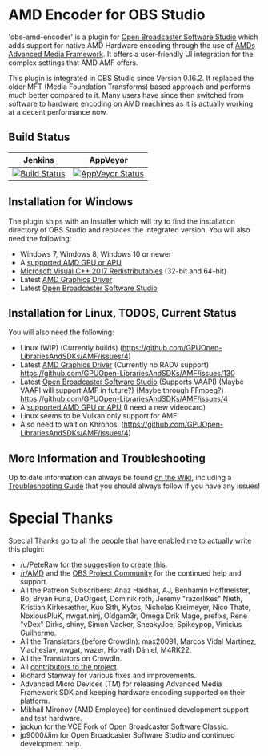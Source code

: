 # AMD Encoder for OBS Studio
'obs-amd-encoder' is a plugin for [Open Broadcaster Software Studio](https://obsproject.com/) which adds support for native AMD Hardware encoding through the use of [AMDs Advanced Media Framework](https://github.com/GPUOpen-LibrariesAndSDKs/AMF). It offers a user-friendly UI integration for the complex settings that AMD AMF offers.

This plugin is integrated in OBS Studio since Version 0.16.2. It replaced the older MFT (Media Foundation Transforms) based approach and performs much better compared to it. Many users have since then switched from software to hardware encoding on AMD machines as it is actually working at a decent performance now.

## Build Status
| Jenkins | AppVeyor |
|---------|----------|
| [![Build Status](https://ci.xaymar.com/job/Xaymar/job/obs-amd-encoder/job/master/badge/icon)](https://ci.xaymar.com/job/Xaymar/job/obs-amd-encoder/job/master/) | [![AppVeyor Status](https://ci.appveyor.com/api/projects/status/github/Xaymar/obs-amd-encoder?branch=master&svg=true)](https://ci.appveyor.com/project/Xaymar/obs-amd-encoder) |

## Installation for Windows
The plugin ships with an Installer which will try to find the installation directory of OBS Studio and replaces the integrated version. You will also need the following:

* Windows 7, Windows 8, Windows 10 or newer
* A [supported AMD GPU or APU](https://github.com/obsproject/obs-amd-encoder/wiki/Hardware-Support)
* [Microsoft Visual C++ 2017 Redistributables](https://support.microsoft.com/en-us/help/2977003/the-latest-supported-visual-c-downloads) (32-bit and 64-bit)
* Latest [AMD Graphics Driver](https://support.amd.com/en-us/download)
* Latest [Open Broadcaster Software Studio](https://obsproject.com/)

## Installation for Linux, TODOS, Current Status
You will also need the following:
* Linux (WIP) (Currently builds) (https://github.com/GPUOpen-LibrariesAndSDKs/AMF/issues/4)
* Latest [AMD Graphics Driver](https://support.amd.com/en-us/download) (Currently no RADV support) https://github.com/GPUOpen-LibrariesAndSDKs/AMF/issues/130
* Latest [Open Broadcaster Software Studio](https://obsproject.com/) (Supports VAAPI) (Maybe VAAPI will support AMF in future?) (Maybe through FFmpeg?) https://github.com/GPUOpen-LibrariesAndSDKs/AMF/issues/4
* A [supported AMD GPU or APU](https://github.com/obsproject/obs-amd-encoder/wiki/Hardware-Support) (I need a new videocard)
* Linux seems to be Vulkan only support for AMF
* Also need to wait on Khronos. (https://github.com/GPUOpen-LibrariesAndSDKs/AMF/issues/4)

## More Information and Troubleshooting
Up to date information can always be found [on the Wiki](https://github.com/obsproject/obs-amd-encoder/wiki), including a [Troubleshooting Guide](https://github.com/obsproject/obs-amd-encoder/wiki/Guide%3A-Troubleshooting) that you should always follow if you have any issues!

# Special Thanks
Special Thanks go to all the people that have enabled me to actually write this plugin:

* /u/PeteRaw for [the suggestion to create this](https://www.reddit.com/r/Amd/comments/4s38ju/amd_should_officially_and_financially_support_the/d5669tb/).
* [/r/AMD](https://www.reddit.com/r/Amd/) and the [OBS Project Community](https://obsproject.com/forum/) for the continued help and support.
* All the Patreon Subscribers: Anaz Haidhar, AJ, Benhamin Hoffmeister, Bo, Bryan Furia, DaOrgest, Dominik roth, Jeremy "razorlikes" Nieth, Kristian Kirkesæther, Kuo Sith, Kytos, Nicholas Kreimeyer, Nico Thate, NoxiousPluK, nwgat.ninj, Oldgam3r, Omega Drik Mage, prefixs, Rene "vDex" Dirks, shiny, Simon Vacker, SneakyJoe, Spikeypop, Vinicius Guilherme.
* All the Translators (before CrowdIn): max20091, Marcos Vidal Martinez, Viacheslav, nwgat, wazer, Horváth Dániel, M4RK22.
* All the Translators on CrowdIn.
* All [contributors to the project](https://github.com/obsproject/obs-amd-encoder/graphs/contributors).
* Richard Stanway for various fixes and improvements.
* Advanced Micro Devices (TM) for releasing Advanced Media Framework SDK and keeping hardware encoding supported on their platform.
* Mikhail Mironov (AMD Employee) for continued development support and test hardware.
* jackun for the VCE Fork of Open Broadcaster Software Classic.
* jp9000/Jim for Open Broadcaster Software Studio and continued development help.
